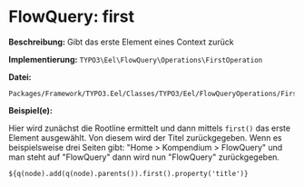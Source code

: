 # FlowQuery: first

**Beschreibung:** Gibt das erste Element eines Context zurück

**Implementierung:** `TYPO3\Eel\FlowQuery\Operations\FirstOperation`

**Datei:**
```
Packages/Framework/TYPO3.Eel/Classes/TYPO3/Eel/FlowQueryOperations/FirstOperation.php
```

**Beispiel(e):**

Hier wird zunächst die Rootline ermittelt und dann mittels `first()` das erste Element ausgewählt. Von diesem wird der Titel zurückgegeben. Wenn es beispielsweise drei Seiten gibt: "Home > Kompendium > FlowQuery" und man steht auf "FlowQuery" dann wird nun "FlowQuery" zurückgegeben.

```
${q(node).add(q(node).parents()).first().property('title')}
```
